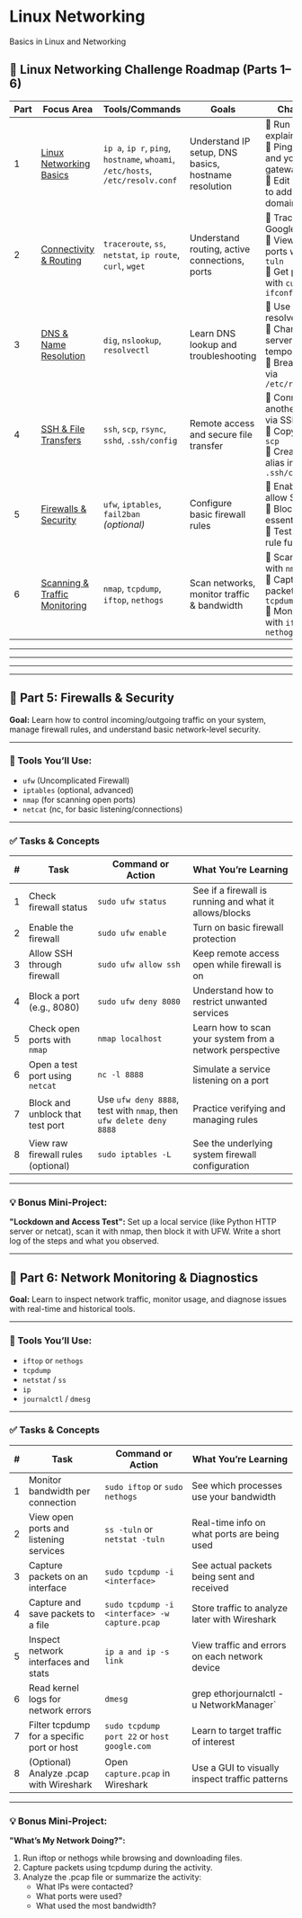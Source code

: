 # Linux Networking
Basics in Linux and Networking

## 🧠 Linux Networking Challenge Roadmap (Parts 1–6)

| **Part** | **Focus Area** | **Tools/Commands** | **Goals** | **Challenges** |
|----------|----------------|--------------------|-----------|----------------|
| 1 | [Linux Networking Basics](./part1/part1.md) | `ip a`, `ip r`, `ping`, `hostname`, `whoami`, `/etc/hosts`, `/etc/resolv.conf` | Understand IP setup, DNS basics, hostname resolution | 🔹 Run `ip a` and explain your IP<br>🔹 Ping Google and your gateway<br>🔹 Edit `/etc/hosts` to add a fake domain |
| 2 | [Connectivity & Routing](./part2/part2.md) | `traceroute`, `ss`, `netstat`, `ip route`, `curl`, `wget` | Understand routing, active connections, ports | 🔹 Trace route to Google<br>🔹 View open ports with `ss -tuln`<br>🔹 Get public IP with `curl ifconfig.me` |
| 3 | [DNS & Name Resolution](./part3/part3.md) | `dig`, `nslookup`, `resolvectl` | Learn DNS lookup and troubleshooting | 🔹 Use `dig` to resolve a domain<br>🔹 Change DNS server temporarily<br>🔹 Break/fix DNS via `/etc/resolv.conf` |
| 4 | [SSH & File Transfers](./part4/part4.md) | `ssh`, `scp`, `rsync`, `sshd`, `.ssh/config` | Remote access and secure file transfer | 🔹 Connect to another machine via SSH<br>🔹 Copy file with `scp`<br>🔹 Create an SSH alias in `.ssh/config` |
| 5 | [Firewalls & Security](#-part-5-firewalls--security) | `ufw`, `iptables`, `fail2ban` *(optional)* | Configure basic firewall rules | 🔹 Enable `ufw` and allow SSH<br>🔹 Block non-essential ports<br>🔹 Test firewall rule functionality |
| 6 | [Scanning & Traffic Monitoring](#-part-6-network-monitoring--diagnostics) | `nmap`, `tcpdump`, `iftop`, `nethogs` | Scan networks, monitor traffic & bandwidth | 🔹 Scan your LAN with `nmap`<br>🔹 Capture packets with `tcpdump`<br>🔹 Monitor usage with `iftop` or `nethogs` |

---



---



---



---

## 📅 Part 5: Firewalls & Security
**Goal:** Learn how to control incoming/outgoing traffic on your system, manage firewall rules, and understand basic network-level security.

---

### 🔧 Tools You’ll Use:
 - `ufw` (Uncomplicated Firewall)
 - `iptables` (optional, advanced)
 - `nmap` (for scanning open ports)
 - `netcat` (nc, for basic listening/connections)

---

### ✅ Tasks & Concepts
| # | Task | Command or Action | What You’re Learning |
|---|------|-------------------|----------------------|
| 1 | Check firewall status	 | `sudo ufw status`	| See if a firewall is running and what it allows/blocks |
| 2	| Enable the firewall | `sudo ufw enable`	| Turn on basic firewall protection |
| 3	| Allow SSH through firewall | `sudo ufw allow ssh`	| Keep remote access open while firewall is on |
| 4	| Block a port (e.g., 8080) | `sudo ufw deny 8080`	| Understand how to restrict unwanted services |
| 5	| Check open ports with `nmap` | `nmap localhost`	| Learn how to scan your system from a network perspective |
| 6	| Open a test port using `netcat` | `nc -l 8888`	| Simulate a service listening on a port |
| 7	| Block and unblock that test port | Use `ufw deny 8888`, test with `nmap`, then `ufw delete deny 8888`	| Practice verifying and managing rules |
| 8	| View raw firewall rules (optional) | `sudo iptables -L`	| See the underlying system firewall configuration |

---

### 💡 Bonus Mini-Project:
**"Lockdown and Access Test":** Set up a local service (like Python HTTP server or netcat), scan it with nmap, then block it with UFW. Write a short log of the steps and what you observed.

---

## 📅 Part 6: Network Monitoring & Diagnostics
**Goal:** Learn to inspect network traffic, monitor usage, and diagnose issues with real-time and historical tools.

---

### 🔧 Tools You’ll Use:
 - `iftop` or `nethogs`
 - `tcpdump`
 - `netstat` / `ss`
 - `ip`
 - `journalctl` / `dmesg`

---

### ✅ Tasks & Concepts
| # | Task | Command or Action | What You’re Learning |
|---|------|-------------------|----------------------|
| 1 | Monitor bandwidth per connection | `sudo iftop` or `sudo nethogs` | See which processes use your bandwidth |
| 2 | View open ports and listening services | `ss -tuln` or `netstat -tuln` | Real-time info on what ports are being used |
| 3 | Capture packets on an interface | `sudo tcpdump -i <interface>` | See actual packets being sent and received |
| 4 | Capture and save packets to a file | `sudo tcpdump -i <interface> -w capture.pcap` | Store traffic to analyze later with Wireshark |
| 5 | Inspect network interfaces and stats | `ip a and ip -s link` | View traffic and errors on each network device |
| 6 | Read kernel logs for network errors | `dmesg` | grep ethorjournalctl -u NetworkManager` |
| 7 | Filter tcpdump for a specific port or host | `sudo tcpdump port 22` or `host google.com` | Learn to target traffic of interest |
| 8 | (Optional) Analyze .pcap with Wireshark | Open `capture.pcap` in Wireshark | Use a GUI to visually inspect traffic patterns |

---

### 💡 Bonus Mini-Project:
**"What’s My Network Doing?":** 
1. Run iftop or nethogs while browsing and downloading files.
2. Capture packets using tcpdump during the activity.
3. Analyze the .pcap file or summarize the activity:
     - What IPs were contacted?
     - What ports were used?
     - What used the most bandwidth?
